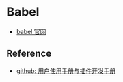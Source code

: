 # Babel
- [babel 官网](https://babeljs.io/docs/plugins#plugin-development)

## Reference
- [github: 用户使用手册与插件开发手册](https://github.com/jamiebuilds/babel-handbook/blob/master/translations/zh-Hans/README.md)